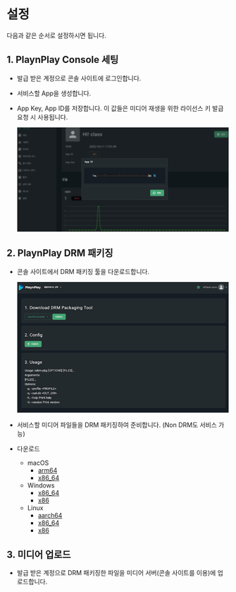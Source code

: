 # 설정

다음과 같은 순서로 설정하시면 됩니다.

## 1. PlaynPlay Console 세팅

* 발급 받은 계정으로 콘솔 사이트에 로그인합니다.

* 서비스할 App을 생성합니다.

* App Key, App ID를 저장합니다. 이 값들은 미디어 재생을 위한 라이선스 키 발급 요청 시 사용됩니다.
    
    ![](./img/appid.png)

## 2. PlaynPlay DRM 패키징

* 콘솔 사이트에서 DRM 패키징 툴을 다운로드합니다.

    ![](./img/drm-packaging-tool.png)

* 서비스할 미디어 파일들을 DRM 패키징하여 준비합니다. (Non DRM도 서비스 가능)

* 다운로드
    * macOS
        * [arm64](https://app.playnplay.com/tools/ndrm-pkg-macos-aarch64.zip)
        * [x86_64](https://app.playnplay.com/tools/ndrm-pkg-macos-x86_64.zip)
    * Windows
        * [x86_64](https://app.playnplay.com/tools/ndrm-pkg-windows-x86_64.zip)
        * [x86](https://app.playnplay.com/tools/ndrm-pkg-windows-i686.zip)
    * Linux
        * [aarch64](https://app.playnplay.com/tools/ndrm-pkg-linux-aarch64.zip)
        * [x86_64](https://app.playnplay.com/tools/ndrm-pkg-linux-x86_64.zip)
        * [x86](https://app.playnplay.com/tools/ndrm-pkg-linux-i686.zip)

## 3. 미디어 업로드

* 발급 받은 계정으로 DRM 패키징한 파일을 미디어 서버(콘솔 사이트를 이용)에 업로드합니다.

<!-- ## 4. 재생 테스트

* 콘솔 사이트의 테스트 메뉴에서 업로드한 미디어 파일 주소 등을 입력하여 재생 테스트를 진행합니다.

    ![](./img/media-edit.png) -->
